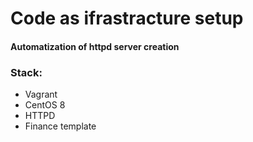 # Code as ifrastracture setup
#### Automatization of httpd server creation

### Stack:
* Vagrant
* CentOS 8
* HTTPD
* Finance template
